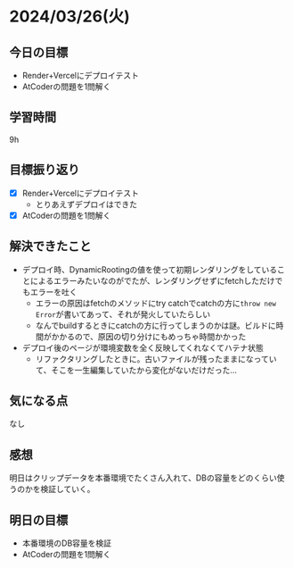 # 2024/03/26(火)

## 今日の目標
* Render+Vercelにデプロイテスト
* AtCoderの問題を1問解く

## 学習時間
9h

## 目標振り返り
* [x] Render+Vercelにデプロイテスト
  * とりあえずデプロイはできた
* [x] AtCoderの問題を1問解く

## 解決できたこと
* デプロイ時、DynamicRootingの値を使って初期レンダリングをしていることによるエラーみたいなのがでたが、レンダリングせずにfetchしただけでもエラーを吐く
  * エラーの原因はfetchのメソッドにtry catchでcatchの方に`throw new Error`が書いてあって、それが発火していたらしい
  * なんでbuildするときにcatchの方に行ってしまうのかは謎。ビルドに時間がかかるので、原因の切り分けにもめっちゃ時間かかった
* デプロイ後のページが環境変数を全く反映してくれなくてハテナ状態
  * リファクタリングしたときに。古いファイルが残ったままになっていて、そこを一生編集していたから変化がないだけだった...

## 気になる点
なし

## 感想
明日はクリップデータを本番環境でたくさん入れて、DBの容量をどのくらい使うのかを検証していく。

## 明日の目標
* 本番環境のDB容量を検証
* AtCoderの問題を1問解く

